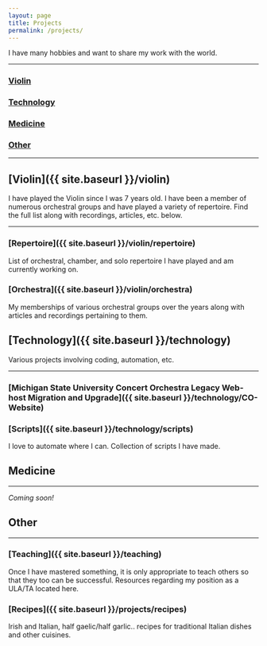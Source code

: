 ```yaml
---
layout: page
title: Projects
permalink: /projects/
---
```


I have many hobbies and want to share my work with the world.

****

### [Violin](#violin)
### [Technology](#technology)
### [Medicine](#medicine)
### [Other](#other)

****

<a name="violin"></a>
## [Violin]({{ site.baseurl }}/violin)

I have played the Violin since I was 7 years old. I have been a member of numerous orchestral groups and have played a variety of repertoire. Find the full list along with recordings, articles, etc. below.

****

### [Repertoire]({{ site.baseurl }}/violin/repertoire)

List of orchestral, chamber, and solo repertoire I have played and am currently working on.

### [Orchestra]({{ site.baseurl }}/violin/orchestra)

My memberships of various orchestral groups over the years along with articles and recordings pertaining to them.


<a name="technology"></a>
## [Technology]({{ site.baseurl }}/technology)

Various projects involving coding, automation, etc.

****

### [Michigan State University Concert Orchestra Legacy Web-host Migration and Upgrade]({{ site.baseurl }}/technology/CO-Website)

### [Scripts]({{ site.baseurl }}/technology/scripts)

I love to automate where I can. Collection of scripts I have made.


<a name="medicine"></a>
## Medicine

****

*Coming soon!*


<a name="other"></a>
## Other

****

### [Teaching]({{ site.baseurl }}/teaching)

Once I have mastered something, it is only appropriate to teach others so that they too can be successful. Resources regarding my position as a ULA/TA located here.

### [Recipes]({{ site.baseurl }}/projects/recipes)

Irish and Italian, half gaelic/half garlic.. recipes for traditional Italian dishes and other cuisines.


